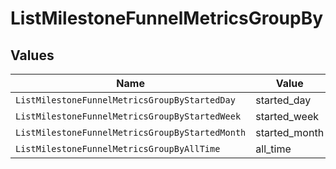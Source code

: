 # ListMilestoneFunnelMetricsGroupBy


## Values

| Name                                            | Value                                           |
| ----------------------------------------------- | ----------------------------------------------- |
| `ListMilestoneFunnelMetricsGroupByStartedDay`   | started_day                                     |
| `ListMilestoneFunnelMetricsGroupByStartedWeek`  | started_week                                    |
| `ListMilestoneFunnelMetricsGroupByStartedMonth` | started_month                                   |
| `ListMilestoneFunnelMetricsGroupByAllTime`      | all_time                                        |